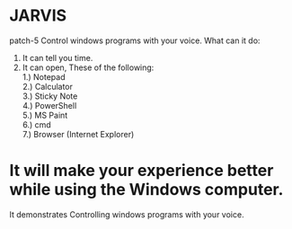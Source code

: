 # JARVIS
patch-5
Control windows programs with your voice.
What can it do:
1. It can tell you time.<br/>
2. It can open, These of the following:<br/>
    1.) Notepad<br/>
    2.) Calculator<br/>
    3.) Sticky Note<br/>
    4.) PowerShell<br/>
    5.) MS Paint<br/>
    6.) cmd<br/>
    7.) Browser (Internet Explorer)<br/>
    
It will make your experience better while using the Windows computer.
===========================================================================
It demonstrates Controlling windows programs with your voice.
